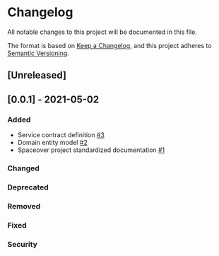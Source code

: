 # Changelog
All notable changes to this project will be documented in this file.

The format is based on [Keep a Changelog](https://keepachangelog.com/en/1.0.0/),
and this project adheres to [Semantic Versioning](https://semver.org/spec/v2.0.0.html).

## [Unreleased]

## [0.0.1] - 2021-05-02
### Added
* Service contract definition [#3](https://github.com/cf-training-springboot-2019/spaceship-manager/issues/3)
* Domain entity model [#2](https://github.com/cf-training-springboot-2019/spaceship-manager/issues/2)
* Spaceover project standardized documentation [#1](https://github.com/cf-training-springboot-2019/spaceship-manager/issues/1)
### Changed
### Deprecated
### Removed
### Fixed
### Security
